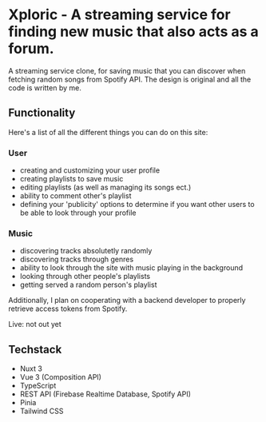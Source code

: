 # Xploric - A streaming service for finding new music that also acts as a forum.

A streaming service clone, for saving music that you can discover when fetching random songs from Spotify API.
The design is original and all the code is written by me.

## Functionality

Here's a list of all the different things you can do on this site:

### User

- creating and customizing your user profile
- creating playlists to save music
- editing playlists (as well as managing its songs ect.)
- ability to comment other's playlist
- defining your 'publicity' options to determine if you want other users to be able to look through your profile

### Music

- discovering tracks absolutetly randomly
- discovering tracks through genres
- ability to look through the site with music playing in the background
- looking through other people's playlists
- getting served a random person's playlist

Additionally, I plan on cooperating with a backend developer to properly retrieve access tokens from Spotify.

Live: not out yet

## Techstack
- Nuxt 3
- Vue 3 (Composition API)
- TypeScript
- REST API (Firebase Realtime Database, Spotify API)
- Pinia
- Tailwind CSS
